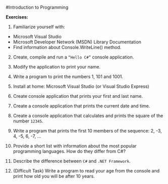 #Introduction to Programming

**Exercises:**

01. Familiarize yourself with:
 - Microsoft Visual Studio
 - Microsoft Developer Network (MSDN) Library Documentation
 - Find information about Console.WriteLine() method.

02. Create, compile and run a ``“Hello C#”`` console application.

03. Modify the application to print your name.

04. Write a program to print the numbers 1, 101 and 1001.

05. Install at home:
Microsoft Visual Studio (or Visual Studio Express)

06. Create console application that prints your first and last name.

07. Create a console application that prints the current date and time.

08. Create a console application that calculates and prints the square of the number ``12345``.

09. Write a program that prints the first 10 members of the sequence: 2, -3, 4, -5, 6, -7, ...

10. Provide a short list with information about the most popular programming languages. How do they differ from C#?

11. Describe the difference between ``C#`` and ``.NET Framework``.

12. (Difficult Task) Write a program to read your age from the console and print how old you will be after 10 years.
